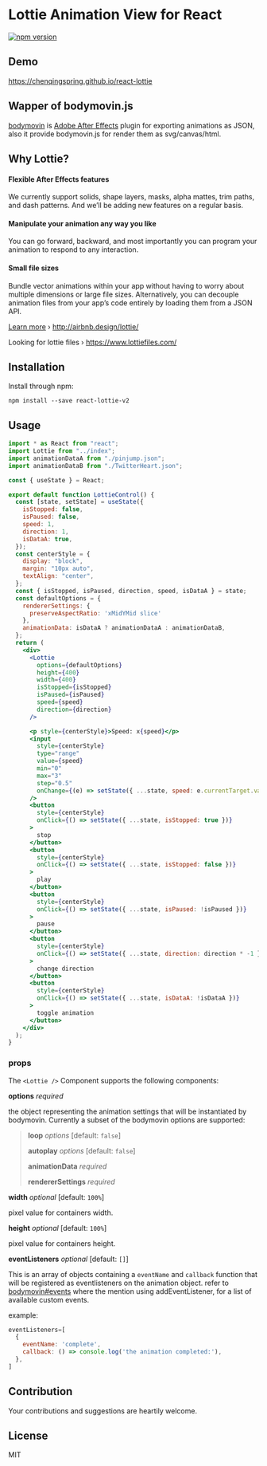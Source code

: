 # Lottie Animation View for React

[![npm version](https://badge.fury.io/js/react-lottie.svg)](http://badge.fury.io/js/react-lottie)

## Demo
https://chenqingspring.github.io/react-lottie

## Wapper of bodymovin.js

[bodymovin](https://github.com/bodymovin/bodymovin) is [Adobe After Effects](http://www.adobe.com/products/aftereffects.html) plugin for exporting animations as JSON, also it provide bodymovin.js for render them as svg/canvas/html.

## Why Lottie?

#### Flexible After Effects features
We currently support solids, shape layers, masks, alpha mattes, trim paths, and dash patterns. And we’ll be adding new features on a regular basis.

#### Manipulate your animation any way you like
You can go forward, backward, and most importantly you can program your animation to respond to any interaction.

#### Small file sizes
Bundle vector animations within your app without having to worry about multiple dimensions or large file sizes. Alternatively, you can decouple animation files from your app’s code entirely by loading them from a JSON API.

[Learn more](http://airbnb.design/introducing-lottie/) › http://airbnb.design/lottie/

Looking for lottie files › https://www.lottiefiles.com/

## Installation

Install through npm:
```
npm install --save react-lottie-v2
```

## Usage

```jsx
import * as React from "react";
import Lottie from "../index";
import animationDataA from "./pinjump.json";
import animationDataB from "./TwitterHeart.json";

const { useState } = React;

export default function LottieControl() {
  const [state, setState] = useState({
    isStopped: false,
    isPaused: false,
    speed: 1,
    direction: 1,
    isDataA: true,
  });
  const centerStyle = {
    display: "block",
    margin: "10px auto",
    textAlign: "center",
  };
  const { isStopped, isPaused, direction, speed, isDataA } = state;
  const defaultOptions = {
    rendererSettings: {
      preserveAspectRatio: 'xMidYMid slice'
    },
    animationData: isDataA ? animationDataA : animationDataB,
  };
  return (
    <div>
      <Lottie
        options={defaultOptions}
        height={400}
        width={400}
        isStopped={isStopped}
        isPaused={isPaused}
        speed={speed}
        direction={direction}
      />

      <p style={centerStyle}>Speed: x{speed}</p>
      <input
        style={centerStyle}
        type="range"
        value={speed}
        min="0"
        max="3"
        step="0.5"
        onChange={(e) => setState({ ...state, speed: e.currentTarget.value })}
      />
      <button
        style={centerStyle}
        onClick={() => setState({ ...state, isStopped: true })}
      >
        stop
      </button>
      <button
        style={centerStyle}
        onClick={() => setState({ ...state, isStopped: false })}
      >
        play
      </button>
      <button
        style={centerStyle}
        onClick={() => setState({ ...state, isPaused: !isPaused })}
      >
        pause
      </button>
      <button
        style={centerStyle}
        onClick={() => setState({ ...state, direction: direction * -1 })}
      >
        change direction
      </button>
      <button
        style={centerStyle}
        onClick={() => setState({ ...state, isDataA: !isDataA })}
      >
        toggle animation
      </button>
    </div>
  );
}

```

### props
The `<Lottie />` Component supports the following components:

**options** *required*

the object representing the animation settings that will be instantiated by bodymovin. Currently a subset of the bodymovin options are supported:

>**loop** *options* [default: `false`]
>
>**autoplay** *options* [default: `false`]
>
>**animationData** *required*
>
>**rendererSettings** *required* 

**width** *optional* [default: `100%`]

pixel value for containers width.

**height** *optional* [default: `100%`]

pixel value for containers height.

**eventListeners** *optional* [default: `[]`]

This is an array of objects containing a `eventName` and `callback` function that will be registered as  eventlisteners on the animation object. refer to [bodymovin#events](https://github.com/bodymovin/bodymovin#events) where the mention using addEventListener, for a list of available custom events.

example:
```jsx
eventListeners=[
  {
    eventName: 'complete',
    callback: () => console.log('the animation completed:'),
  },
]
```
## Contribution
Your contributions and suggestions are heartily welcome.

## License
MIT

